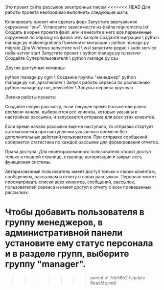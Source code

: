 Это проект сайта рассылок электронных писем
<<<<<<< HEAD
Для работы проекта необходимо выполнить следующие шаги:

Клонировать проект или сделать форк
Запустите виртуальное окружение "env".
Установите зависимости из файла requrements.txt
Создать в корне проекта файл .env и внесите в него все переменные окружения по образцу из файла .env.sample
Создайте миграции \\ python manage.py makemigrations
Примените миграции \\ python manage.py migrate
Для Windows запустите wsl \\ wsl
            запустите редис \\ sudo service redis-server start
Запустите проект \\ python manage.py runserver
Создайте Суперпользователя \\ python manage.py csu

Другие доступные команды:

python manage.py cgm \\ Создание группы "менеджер"
python manage.py run_apscheduler \\  Запуск работы сервиса по расписанию
python manage.py run_newsletter \\  Запуска сервиса вручную

Логика работы проекта:

Создайте новую рассылку, если текущее время больше или равно времени начала, выбираются все клиенты, которые указаны в 
настройках рассылки, и запускается отправка для всех этих клиентов.

Если время начала рассылки еще не наступило, то отправка стартует автоматически при наступлении указанного времени без 
дополнительных действий пользователя.
При отправке сообщений собирается статистика по каждой рассылке для формирования отчетов.

Права доступа:
Для неавторизованного пользователя открыт доступ только к главной странице, странице авторизации и закрыт весь 
функционал системы.

Авторизованный пользователь имеет доступ только к своим клиентам, сообщениям, рассылкам и отчету о своих рассылках.
Персонал может просматривать списки всех клиентов, сообщений, рассылок, пользователей сервиса и имеет доступ к отчету о 
всех проведенных рассылках.

Чтобы добавить пользователя в группу менеджеров, в административной панели установите ему статус персонала
и в разделе групп, выберите группу "manager".
=======
>>>>>>> parent of 7dc56b2 (Update ReadMe.md)
